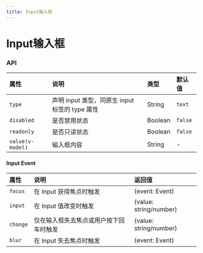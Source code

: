 ```yaml
---
title: Input输入框
---
```

# Input输入框


<ClientOnly>
<input-vp></input-vp>
</ClientOnly>

### API

| 属性             | 说明                                           | 类型    | 默认值  |
| :--------------- | :--------------------------------------------- | :------ | :------ |
| `type`           | 声明 input 类型，同原生 input 标签的 type 属性 | String  | `text`  |
| `disabled`       | 是否禁用状态                                   | Boolean | `false` |
| `readonly`       | 是否只读状态                                   | Boolean | `false` |
| `value(v-model)` | 输入框内容                                     | String  | -       |

#### Input Event

| 属性       | 说明                              | 返回值                    |
|:---------|:--------------------------------|:-----------------------|
| `focus`  | 在 Input 获得焦点时触发                 | (event: Event)         |
| `input`  | 在 Input 值改变时触发                  | (value: string/number) |
| `change` | 仅在输入框失去焦点或用户按下回车时触发             | (value: string/number) |
| `blur`   | 在 Input 失去焦点时触发                 | (event: Event)         |
